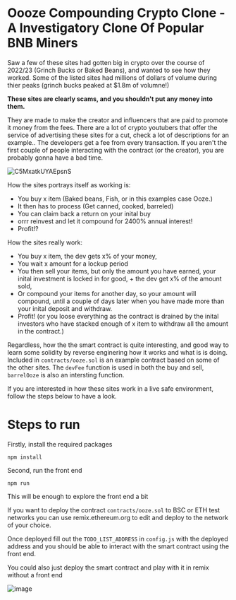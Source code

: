 # Oooze Compounding Crypto Clone - A Investigatory Clone Of Popular BNB Miners

Saw a few of these sites had gotten big in crypto over the course of 2022/23  (Grinch Bucks or Baked Beans), and wanted to see how they worked. Some of the listed sites had millions of dollars of volume during thier peaks (grinch bucks peaked at $1.8m of volumne!)

**These sites are clearly scams, and you shouldn't put any money into them.**

They are made to make the creator and influencers that are paid to promote it money from the fees. There are a lot of crypto youtubers that offer the service of advertising these sites for a cut, check a lot of descriptions for an example.. The developers get a fee from every transaction. If you aren't the first couple of people interacting with the contract (or the creator), you are probably gonna have a bad time.

![C5MxatkUYAEpsnS](https://github.com/user-attachments/assets/c74ecb52-4b72-41af-a1d9-03c1a062568e)

How the sites portrays itself as working is: 
* You buy x item (Baked beans, Fish, or in this examples case Ooze.) 
* It then has to process (Get canned, cooked, barreled)
* You can claim back a return on your inital buy
* orrr reinvest and let it compound for 2400% annual interest!
* Profit!?

How the sites really work: 
* You buy x item, the dev gets x% of your money,
* You wait x amount for a lockup period
* You then sell your items, but only the amount you have earned, your inital investment is locked in for good, + the dev get x% of the amount sold,
* Or compound your items for another day, so your amount will compound, until a couple of days later when you have made more than your inital deposit and withdraw.
* Profit! (or you loose everything as the contract is drained by the inital investors who have stacked enough of x item to withdraw all the amount in the contract.)

Regardless, how the the smart contract is quite interesting, and good way to learn some solidity by reverse enginering how it works and what is is doing. Included in `contracts/ooze.sol` is an example contract based on some of the other sites. The `devFee` function is used in both the buy and sell, `barrelOoze` is also an intersting function.

If you are interested in how these sites work in a live safe environment, follow the steps below to have a look.

# Steps to run

Firstly, install the required packages

 `npm install`

Second, run the front end

`npm run`

This will be enough to explore the front end a bit

If you want to deploy the contract `contracts/ooze.sol` to BSC or ETH test networks you can use remix.ethereum.org to edit and deploy to the network of your choice.

Once deployed fill out the `TODO_LIST_ADDRESS` in `config.js` with the deployed address and you should be able to interact with the smart contract using the front end.

You could also just deploy the smart contract and play with it in remix without a front end

![image](https://user-images.githubusercontent.com/58153637/229657892-0b3df3dd-5ff4-4b76-ab5a-8a55e359d9cb.png)

